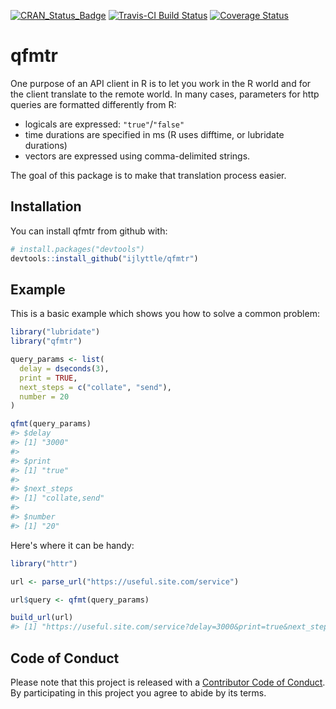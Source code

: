 
<!-- README.md is generated from README.Rmd. Please edit that file -->
[![CRAN\_Status\_Badge](http://www.r-pkg.org/badges/version/qfmtr)](https://cran.r-project.org/package=qfmtr) [![Travis-CI Build Status](https://travis-ci.org/ijlyttle/qfmtr.svg?branch=master)](https://travis-ci.org/ijlyttle/qfmtr) [![Coverage Status](https://img.shields.io/codecov/c/github/ijlyttle/qfmtr/master.svg)](https://codecov.io/github/ijlyttle/qfmtr?branch=master)

qfmtr
=====

One purpose of an API client in R is to let you work in the R world and for the client translate to the remote world. In many cases, parameters for http queries are formatted differently from R:

-   logicals are expressed: `"true"`/`"false"`
-   time durations are specified in ms (R uses difftime, or lubridate durations)
-   vectors are expressed using comma-delimited strings.

The goal of this package is to make that translation process easier.

Installation
------------

You can install qfmtr from github with:

``` r
# install.packages("devtools")
devtools::install_github("ijlyttle/qfmtr")
```

Example
-------

This is a basic example which shows you how to solve a common problem:

``` r
library("lubridate")
library("qfmtr")

query_params <- list(
  delay = dseconds(3),
  print = TRUE,
  next_steps = c("collate", "send"),
  number = 20
)

qfmt(query_params)
#> $delay
#> [1] "3000"
#> 
#> $print
#> [1] "true"
#> 
#> $next_steps
#> [1] "collate,send"
#> 
#> $number
#> [1] "20"
```

Here's where it can be handy:

``` r
library("httr")

url <- parse_url("https://useful.site.com/service")

url$query <- qfmt(query_params)

build_url(url)
#> [1] "https://useful.site.com/service?delay=3000&print=true&next_steps=collate%2Csend&number=20"
```

Code of Conduct
---------------

Please note that this project is released with a [Contributor Code of Conduct](CONDUCT.md). By participating in this project you agree to abide by its terms.
